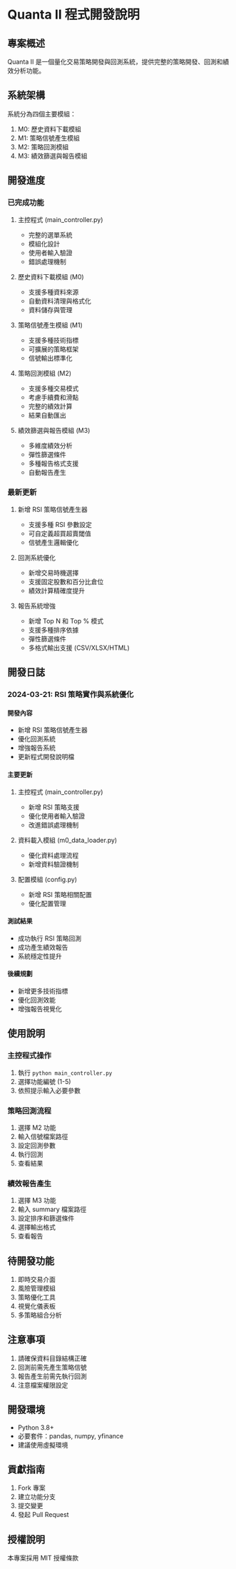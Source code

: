 # Quanta II 程式開發說明

## 專案概述
Quanta II 是一個量化交易策略開發與回測系統，提供完整的策略開發、回測和績效分析功能。

## 系統架構
系統分為四個主要模組：
1. M0: 歷史資料下載模組
2. M1: 策略信號產生模組
3. M2: 策略回測模組
4. M3: 績效篩選與報告模組

## 開發進度

### 已完成功能
1. 主控程式 (main_controller.py)
   - 完整的選單系統
   - 模組化設計
   - 使用者輸入驗證
   - 錯誤處理機制

2. 歷史資料下載模組 (M0)
   - 支援多種資料來源
   - 自動資料清理與格式化
   - 資料儲存與管理

3. 策略信號產生模組 (M1)
   - 支援多種技術指標
   - 可擴展的策略框架
   - 信號輸出標準化

4. 策略回測模組 (M2)
   - 支援多種交易模式
   - 考慮手續費和滑點
   - 完整的績效計算
   - 結果自動匯出

5. 績效篩選與報告模組 (M3)
   - 多維度績效分析
   - 彈性篩選條件
   - 多種報告格式支援
   - 自動報告產生

### 最新更新
1. 新增 RSI 策略信號產生器
   - 支援多種 RSI 參數設定
   - 可自定義超買超賣閾值
   - 信號產生邏輯優化

2. 回測系統優化
   - 新增交易時機選擇
   - 支援固定股數和百分比倉位
   - 績效計算精確度提升

3. 報告系統增強
   - 新增 Top N 和 Top % 模式
   - 支援多種排序依據
   - 彈性篩選條件
   - 多格式輸出支援 (CSV/XLSX/HTML)

## 開發日誌

### 2024-03-21: RSI 策略實作與系統優化

#### 開發內容
- 新增 RSI 策略信號產生器
- 優化回測系統
- 增強報告系統
- 更新程式開發說明檔

#### 主要更新
1. 主控程式 (main_controller.py)
   - 新增 RSI 策略支援
   - 優化使用者輸入驗證
   - 改進錯誤處理機制

2. 資料載入模組 (m0_data_loader.py)
   - 優化資料處理流程
   - 新增資料驗證機制

3. 配置模組 (config.py)
   - 新增 RSI 策略相關配置
   - 優化配置管理

#### 測試結果
- 成功執行 RSI 策略回測
- 成功產生績效報告
- 系統穩定性提升

#### 後續規劃
- 新增更多技術指標
- 優化回測效能
- 增強報告視覺化

## 使用說明

### 主控程式操作
1. 執行 `python main_controller.py`
2. 選擇功能編號 (1-5)
3. 依照提示輸入必要參數

### 策略回測流程
1. 選擇 M2 功能
2. 輸入信號檔案路徑
3. 設定回測參數
4. 執行回測
5. 查看結果

### 績效報告產生
1. 選擇 M3 功能
2. 輸入 summary 檔案路徑
3. 設定排序和篩選條件
4. 選擇輸出格式
5. 查看報告

## 待開發功能
1. 即時交易介面
2. 風險管理模組
3. 策略優化工具
4. 視覺化儀表板
5. 多策略組合分析

## 注意事項
1. 請確保資料目錄結構正確
2. 回測前需先產生策略信號
3. 報告產生前需先執行回測
4. 注意檔案權限設定

## 開發環境
- Python 3.8+
- 必要套件：pandas, numpy, yfinance
- 建議使用虛擬環境

## 貢獻指南
1. Fork 專案
2. 建立功能分支
3. 提交變更
4. 發起 Pull Request

## 授權說明
本專案採用 MIT 授權條款 